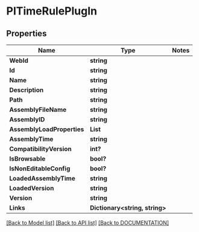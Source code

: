 # PITimeRulePlugIn

## Properties
Name | Type | Notes
------------ | ------------- | -------------
**WebId** | **string**
**Id** | **string**
**Name** | **string**
**Description** | **string**
**Path** | **string**
**AssemblyFileName** | **string**
**AssemblyID** | **string**
**AssemblyLoadProperties** | **List<string>**
**AssemblyTime** | **string**
**CompatibilityVersion** | **int?**
**IsBrowsable** | **bool?**
**IsNonEditableConfig** | **bool?**
**LoadedAssemblyTime** | **string**
**LoadedVersion** | **string**
**Version** | **string**
**Links** | **Dictionary<string, string>**

[[Back to Model list]](../../DOCUMENTATION.md#documentation-for-models) [[Back to API list]](../../DOCUMENTATION.md#documentation-for-api-endpoints) [[Back to DOCUMENTATION]](../../DOCUMENTATION.md)
